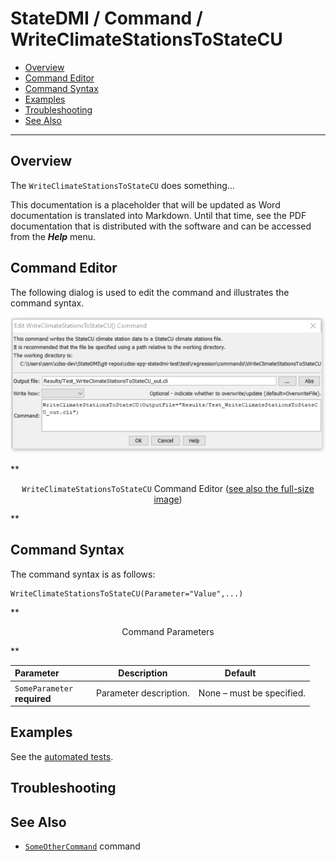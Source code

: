 # StateDMI / Command / WriteClimateStationsToStateCU #

* [Overview](#overview)
* [Command Editor](#command-editor)
* [Command Syntax](#command-syntax)
* [Examples](#examples)
* [Troubleshooting](#troubleshooting)
* [See Also](#see-also)

-------------------------

## Overview ##

The `WriteClimateStationsToStateCU` does something...

This documentation is a placeholder that will be updated as Word documentation is translated into Markdown.
Until that time, see the PDF documentation that is distributed with the software and can be accessed
from the ***Help*** menu.

## Command Editor ##

The following dialog is used to edit the command and illustrates the command syntax.

![WriteClimateStationsToStateCU](WriteClimateStationsToStateCU.png)

**<p style="text-align: center;">
`WriteClimateStationsToStateCU` Command Editor (<a href="../WriteClimateStationsToStateCU.png">see also the full-size image</a>)
</p>**

## Command Syntax ##

The command syntax is as follows:

```text
WriteClimateStationsToStateCU(Parameter="Value",...)
```
**<p style="text-align: center;">
Command Parameters
</p>**

| **Parameter**&nbsp;&nbsp;&nbsp;&nbsp;&nbsp;&nbsp;&nbsp;&nbsp;&nbsp;&nbsp;&nbsp;&nbsp; | **Description** | **Default**&nbsp;&nbsp;&nbsp;&nbsp;&nbsp;&nbsp;&nbsp;&nbsp;&nbsp;&nbsp; |
| --------------|-----------------|----------------- |
|`SomeParameter`<br>**required**|Parameter description.|None – must be specified.|

## Examples ##

See the [automated tests](https://github.com/OpenWaterFoundation/cdss-app-statedmi-main/tree/master/test/regression/commands/WriteClimateStationsToStateCU).

## Troubleshooting ##

## See Also ##

* [`SomeOtherCommand`](../SomeOtherCommand/SomeOtherCommand) command
